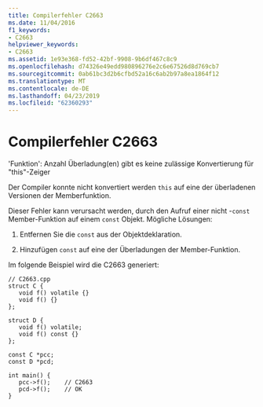 ```yaml
---
title: Compilerfehler C2663
ms.date: 11/04/2016
f1_keywords:
- C2663
helpviewer_keywords:
- C2663
ms.assetid: 1e93e368-fd52-42bf-9908-9b6df467c8c9
ms.openlocfilehash: d74326e49edd980896276e2c6e67526d8d769cb7
ms.sourcegitcommit: 0ab61bc3d2b6cfbd52a16c6ab2b97a8ea1864f12
ms.translationtype: MT
ms.contentlocale: de-DE
ms.lasthandoff: 04/23/2019
ms.locfileid: "62360293"
---
```

# <a name="compiler-error-c2663"></a>Compilerfehler C2663

'Funktion': Anzahl Überladung(en) gibt es keine zulässige Konvertierung für "this"-Zeiger

Der Compiler konnte nicht konvertiert werden `this` auf eine der überladenen Versionen der Memberfunktion.

Dieser Fehler kann verursacht werden, durch den Aufruf einer nicht -`const` Member-Funktion auf einem `const` Objekt.  Mögliche Lösungen:

1. Entfernen Sie die `const` aus der Objektdeklaration.

1. Hinzufügen `const` auf eine der Überladungen der Member-Funktion.

Im folgende Beispiel wird die C2663 generiert:

```
// C2663.cpp
struct C {
   void f() volatile {}
   void f() {}
};

struct D {
   void f() volatile;
   void f() const {}
};

const C *pcc;
const D *pcd;

int main() {
   pcc->f();    // C2663
   pcd->f();    // OK
}
```